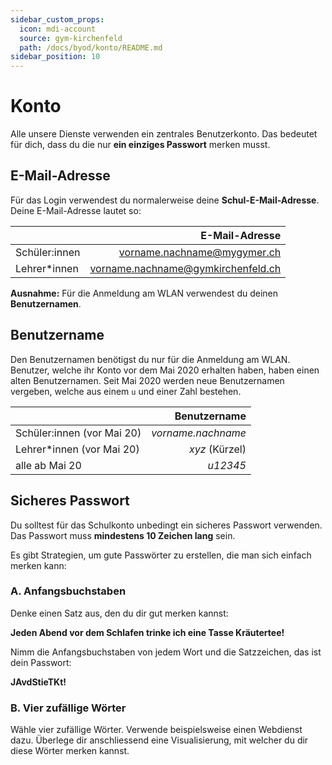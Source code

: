 ```yaml
---
sidebar_custom_props:
  icon: mdi-account
  source: gym-kirchenfeld
  path: /docs/byod/konto/README.md
sidebar_position: 10
---
```


#  Konto


Alle unsere Dienste verwenden ein zentrales Benutzerkonto. Das bedeutet für dich, dass du die nur **ein einziges Passwort** merken musst.

## E-Mail-Adresse

Für das Login verwendest du normalerweise deine **Schul-E-Mail-Adresse**. Deine E-Mail-Adresse lautet so:

|               |                     E-Mail-Adresse |
| :------------ | ---------------------------------: |
| Schüler:innen |        vorname.nachname@mygymer.ch |
| Lehrer*innen  | vorname.nachname@gymkirchenfeld.ch |

**Ausnahme:** Für die Anmeldung am WLAN verwendest du deinen **Benutzernamen**.

## Benutzername

Den Benutzernamen benötigst du nur für die Anmeldung am WLAN. Benutzer, welche ihr Konto vor dem Mai 2020 erhalten haben, haben einen alten Benutzernamen. Seit Mai 2020 werden neue Benutzernamen vergeben, welche aus einem `u` und einer Zahl bestehen.

|                            |       Benutzername |
| :------------------------- | -----------------: |
| Schüler:innen (vor Mai 20) | _vorname.nachname_ |
| Lehrer*innen (vor Mai 20)  |     _xyz_ (Kürzel) |
| alle ab Mai 20             |           _u12345_ |

## Sicheres Passwort

Du solltest für das Schulkonto unbedingt ein sicheres Passwort verwenden. Das Passwort muss **mindestens 10 Zeichen lang** sein.

Es gibt Strategien, um gute Passwörter zu erstellen, die man sich einfach merken kann:

### A. Anfangsbuchstaben

Denke einen Satz aus, den du dir gut merken kannst:

**Jeden Abend vor dem Schlafen trinke ich eine Tasse Kräutertee!**

Nimm die Anfangsbuchstaben von jedem Wort und die Satzzeichen, das ist dein Passwort:

**JAvdStieTKt!**

### B. Vier zufällige Wörter

Wähle vier zufällige Wörter. Verwende beispielsweise einen Webdienst dazu. Überlege dir anschliessend eine Visualisierung, mit welcher du dir diese Wörter merken kannst.
